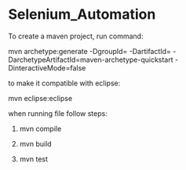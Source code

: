 # Selenium_Automation

To create a maven project, run command:

mvn archetype:generate -DgroupId=<projectId> -DartifactId=<projectName> -DarchetypeArtifactId=maven-archetype-quickstart -DinteractiveMode=false

to make it compatible with eclipse:

mvn eclipse:eclipse


when running file follow steps:

1) mvn compile

2) mvn build

3) mvn test
